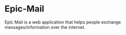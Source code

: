 # Epic-Mail
Epic Mail is a web application that helps people exchange  messages/information over the internet.
